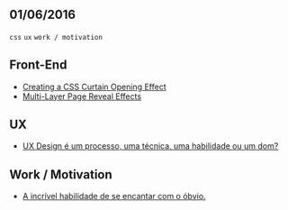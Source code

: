 01/06/2016
----------

`css` `ux` `work / motivation` 

## Front-End

- [Creating a CSS Curtain Opening Effect](https://css-tricks.com/creating-css-sliding-door-effect/)
- [Multi-Layer Page Reveal Effects](http://tympanus.net/codrops/2016/06/01/multi-layer-page-reveal-effects/)

## UX
 
- [UX Design é um processo, uma técnica, uma habilidade ou um dom?](http://arquiteturadeinformacao.com/user-experience/ux-design-e-um-processo-uma-tecnica-uma-habilidade-ou-um-dom/)

## Work / Motivation

- [A incrível habilidade de se encantar com o óbvio.](https://medium.com/@realeden/a-incr%C3%ADvel-habilidade-de-se-encantar-com-o-%C3%B3bvio-a2f268e7b994#.lwrn4m4fo)
